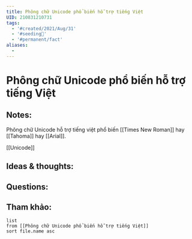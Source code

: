 ```yaml
---
title: Phông chữ Unicode phổ biến hỗ trợ tiếng Việt
UID: 210831210731
tags:
  - '#created/2021/Aug/31'
  - '#seeding🌱'
  - '#permanent/fact'
aliases:
  - 
---
```

# Phông chữ Unicode phổ biến hỗ trợ tiếng Việt

## Notes:
Phông chữ Unicode hỗ trợ tiếng việt phổ biến [[Times New Roman]] hay [[Tahoma]] hay [[Arial]].


[[Unicode]]

## Ideas & thoughts:

## Questions:


## Tham khảo:
```dataview
list
from [[Phông chữ Unicode phổ biến hỗ trợ tiếng Việt]]
sort file.name asc
```
